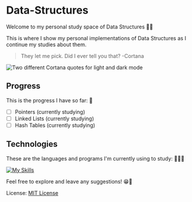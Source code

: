 # Data-Structures
Welcome to my personal study space of Data Structures 👋🏼

This is where I show my personal implementations of Data Structures as I continue my studies about them.

>They let me pick. Did I ever tell you that? -Cortana

<picture>
  <source media="(prefers-color-scheme: dark)" srcset="https://64.media.tumblr.com/75abee33aa46cf1451d24e8dbe5eafc5/tumblr_psuswtQkpW1s9ns1wo2_400.gifv">
  <source media="(prefers-color-scheme: light)" srcset="https://64.media.tumblr.com/6a400a7d1f23855896f6f4a2bc50dd67/tumblr_psuswtQkpW1s9ns1wo3_500.gif">
  <img alt="Two different Cortana quotes for light and dark mode" src="https://64.media.tumblr.com/75abee33aa46cf1451d24e8dbe5eafc5/tumblr_psuswtQkpW1s9ns1wo2_400.gifv">
</picture>

## Progress
This is the progress I have so far: 📝
 - [ ] Pointers (currently studying)
 - [ ] Linked Lists (currently studying)
 - [ ] Hash Tables (currently studying)
 
## Technologies
These are the languages and programs I'm currently using to study: 👨🏻‍💻

[![My Skills](https://skillicons.dev/icons?i=vscode,cpp)](https://skillicons.dev) 

Feel free to explore and leave any suggestions! 😁💬

License: [MIT License](https://choosealicense.com/licenses/mit/)